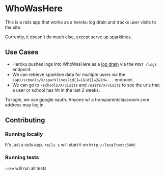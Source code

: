 # WhoWasHere

This is a rails app that works as a heroku log drain and tracks user visits to the site.

Currently, it doesn't do much else, except serve up sparklines.

## Use Cases

* Heroku pushes logs into WhoWasHere as a [log drain](https://devcenter.heroku.com/articles/log-drains) via the `POST /logs` endpoint.
* We can retrieve sparkline data for multiple users via the `/api/schools/X/sparklines?id[]=1&id[]=2&id=...` endpoint.
* We can go to `/schools/X/visits` and `/users/X/visits` to see the urls that a user or school has hit in the last 2 weeks.

To login, we use google oauth. Anyone w/ a transparentclassroom.com address may log in.

## Contributing

### Running locally

It's just a rails app. `rails s` will start it on `http://localhost:5000`

### Running tests

`rake` will run all tests
